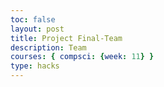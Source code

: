 ```yaml
---
toc: false
layout: post
title: Project Final-Team
description: Team
courses: { compsci: {week: 11} }
type: hacks
---
```


<script>
  window.location.href = "https://github.com/GavinCopley/sharedGame/issues/10";
</script>
